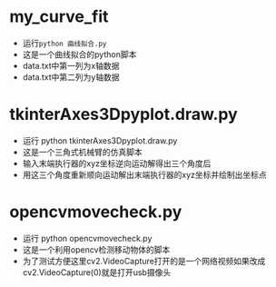 # my_curve_fit
- 运行`python 曲线拟合.py`
- 这是一个曲线拟合的python脚本
- data.txt中第一列为x轴数据 
- data.txt中第二列为y轴数据

# tkinterAxes3Dpyplot.draw.py
- 运行 python tkinterAxes3Dpyplot.draw.py
- 这是一个三角式机械臂的仿真脚本
- 输入末端执行器的xyz坐标逆向运动解得出三个角度后
- 用这三个角度重新顺向运动解出末端执行器的xyz坐标并绘制出坐标点

# opencvmovecheck.py
- 运行 python opencvmovecheck.py
- 这是一个利用opencv检测移动物体的脚本
- 为了测试方便这里cv2.VideoCapture打开的是一个网络视频如果改成cv2.VideoCapture(0)就是打开usb摄像头